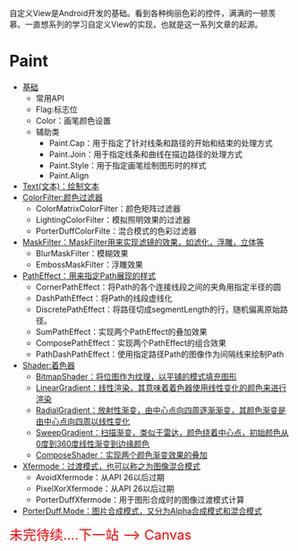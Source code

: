 自定义View是Android开发的基础。看到各种绚丽色彩的控件，满满的一顿羡慕。一直想系列的学习自定义View的实现，也就是这一系列文章的起源。

# Paint #

- [基础](http://blog.csdn.net/IO_Field/article/details/78460246)
	- 常用API
	- Flag:标志位
	- Color：画笔颜色设置
	- 辅助类
		- Paint.Cap：用于指定了针对线条和路径的开始和结束的处理方式
		- Paint.Join：用于指定线条和曲线在描边路径的处理方式
		- Paint.Style：用于指定画笔绘制图形时的样式
		- Paint.Align
- [Text(文本)：绘制文本](http://blog.csdn.net/IO_Field/article/details/78460278)
- [ColorFilter:颜色过滤器](http://blog.csdn.net/IO_Field/article/details/78460422)
	- ColorMatrixColorFilter：颜色矩阵过滤器
	- LightingColorFilter：模拟照明效果的过滤器
	- PorterDuffColorFilte：混合模式的色彩过滤器
- [MaskFilter：MaskFilter用来实现滤镜的效果，如滤化，浮雕，立体等](http://blog.csdn.net/IO_Field/article/details/78460438)
	- BlurMaskFilter：模糊效果
	- EmbossMaskFilter：浮雕效果 
- [PathEffect：用来指定Path展现的样式](http://blog.csdn.net/io_field/article/details/78464095)
	- CornerPathEffect：将Path的各个连接线段之间的夹角用指定半径的圆
	- DashPathEffect：将Path的线段虚线化
	- DiscretePathEffect：将路径切成segmentLength的行，随机偏离原始路径。
	- SumPathEffect：实现两个PathEffect的叠加效果
	- ComposePathEffect：实现两个PathEffect的组合效果
	- PathDashPathEffect：使用指定路径Path的图像作为间隔线来绘制Path
- [Shader:着色器](http://blog.csdn.net/IO_Field/article/details/78460469)
	- [BitmapShader：将位图作为纹理，以平铺的模式填充图形](http://blog.csdn.net/IO_Field/article/details/78460469)
	- [LinearGradient：线性渲染，其意味着着色器使用线性变化的颜色来进行渲染](http://blog.csdn.net/IO_Field/article/details/78460482)
	- [RadialGradient：放射性渐变，由中心点向四周逐渐渐变，其颜色渐变是由中心点向四周以线性变化](http://blog.csdn.net/IO_Field/article/details/78460490)
	- [SweepGradient：扫描渐变，类似于雷达，颜色绕着中心点，初始颜色从0度到360度线性渐变到边缘颜色](http://blog.csdn.net/IO_Field/article/details/78460503)
	- [ComposeShader：实现两个颜色渐变效果的叠加](http://blog.csdn.net/IO_Field/article/details/78460519)
- [Xfermode：过渡模式，也可以称之为图像混合模式](http://blog.csdn.net/io_field/article/details/78222527)
	- AvoidXfermode：从API 26以后过期
	- PixelXorXfermode：从API 26以后过期
	- PorterDuffXfermode：用于图形合成时的图像过渡模式计算
- [PorterDuff.Mode：图片合成模式，又分为Alpha合成模式和混合模式](http://blog.csdn.net/io_field/article/details/78222527)

<font color="red" size = 5>
未完待续....下一站 --> Canvas 
</font>

